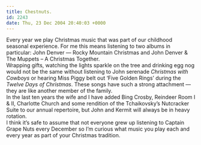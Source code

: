 ```yaml
---
title: Chestnuts.
id: 2243
date: Thu, 23 Dec 2004 20:40:03 +0000
---
```


Every year we play Christmas music that was part of our childhood seasonal experience. For me this means listening to two albums in particular: John Denver — Rocky Mountain Christmas and John Denver & The Muppets – A Christmas Together.  
 Wrapping gifts, watching the lights sparkle on the tree and drinking egg nog would not be the same without listening to John serenade *Christmas with Cowboys* or hearing Miss Piggy belt out ‘Five Golden Rings’ during the *Twelve Days of Christmas*. These songs have such a strong attachment — they are like another member of the family.  
 In the last ten years the wife and I have added Bing Crosby, Reindeer Room I & II, Charlotte Church and some rendition of the Tchaikovsky’s Nutcracker Suite to our annual repertoire, but John and Kermit will always be in heavy rotation.  
 I think it’s safe to assume that not everyone grew up listening to Captain Grape Nuts every December so I’m curious what music you play each and every year as part of your Christmas tradition.



